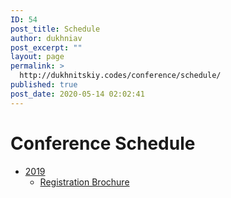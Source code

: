 ```yaml
---
ID: 54
post_title: Schedule
author: dukhniav
post_excerpt: ""
layout: page
permalink: >
  http://dukhnitskiy.codes/conference/schedule/
published: true
post_date: 2020-05-14 02:02:41
---
```

<h1>Conference Schedule</h1>		
				<nav data-toggle-icon="fas fa-align-justify fa-solid" data-close-icon="far fa-window-close fa-regular" data-full-width="yes"><ul id="menu-1-b413257"><li id="menu-item-665"><a href="#" class = "hfe-menu-item">2019</a>
<ul>
	<li id="menu-item-664"><a href="http://dukhnitskiy.codes/wp-content/uploads/2020/06/2019-WAEYC-Registration-Brochure-WEB.pdf" class = "hfe-sub-menu-item">Registration Brochure</a></li>
</ul>
</li>
</ul></nav>